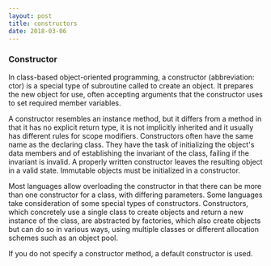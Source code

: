 ```yaml
---
layout: post
title: constructors
date: 2018-03-06
---
```


### Constructor

In class-based object-oriented programming, a constructor (abbreviation: ctor) is a special type of subroutine called to create an object. It prepares the new object for use, often accepting arguments that the constructor uses to set required member variables.

A constructor resembles an instance method, but it differs from a method in that it has no explicit return type, it is not implicitly inherited and it usually has different rules for scope modifiers. Constructors often have the same name as the declaring class. They have the task of initializing the object's data members and of establishing the invariant of the class, failing if the invariant is invalid. A properly written constructor leaves the resulting object in a valid state. Immutable objects must be initialized in a constructor.

Most languages allow overloading the constructor in that there can be more than one constructor for a class, with differing parameters. Some languages take consideration of some special types of constructors. Constructors, which concretely use a single class to create objects and return a new instance of the class, are abstracted by factories, which also create objects but can do so in various ways, using multiple classes or different allocation schemes such as an object pool.


If you do not specify a constructor method, a default constructor is used.